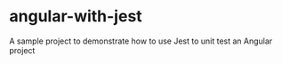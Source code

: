 # angular-with-jest
A sample project to demonstrate how to use Jest to unit test an Angular project
